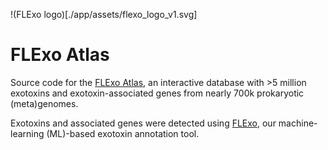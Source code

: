 !(FLExo logo)[./app/assets/flexo_logo_v1.svg]

# FLExo Atlas

Source code for the [FLExo Atlas](https://flexo.microbe.dev/), an interactive database with >5 million exotoxins and exotoxin-associated genes from nearly 700k prokaryotic (meta)genomes.

Exotoxins and associated genes were detected using [FLExo](https://github.com/lmc297/FLExo/tree/main), our machine-learning (ML)-based exotoxin annotation tool.


